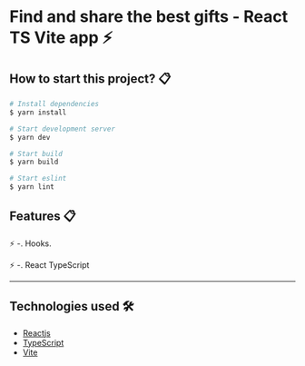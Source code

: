 # Find and share the best gifts - React TS Vite app ⚡️

## How to start this project? 📋

```bash
# Install dependencies
$ yarn install

# Start development server
$ yarn dev

# Start build
$ yarn build

# Start eslint
$ yarn lint
```

## Features 📋

⚡️ -. Hooks.

⚡️ -. React TypeScript

---

## Technologies used 🛠️

- [Reactjs](https://react.dev/)
- [TypeScript](https://www.typescriptlang.org/)
- [Vite](https://vitejs.dev/)
